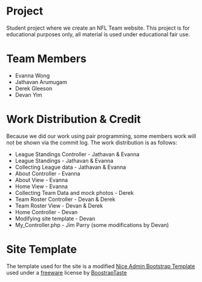 # Project
Student project where we create an NFL Team website. This project is for educational purposes only, all material is used under educational fair use.

# Team Members
* Evanna Wong
* Jathavan Arumugam
* Derek Gleeson
* Devan Yim

# Work Distribution & Credit
Because we did our work using pair programming, some members work will not be shown via the commit log. The work distribution is as follows:

* League Standings Controller - Jathavan & Evanna
* League Standings - Jathavan & Evanna
* Collecting League data - Jathavan & Evanna
* About Controller - Evanna
* About View - Evanna
* Home View - Evanna
* Collecting Team Data and mock photos - Derek
* Team Roster Controller - Devan & Derek
* Team Roster View - Devan & Derek
* Home Controller - Devan
* Modifying site template - Devan
* My_Controller.php - Jim Parry (some modifications by Devan)

# Site Template
The template used for the site is a modified [Nice Admin Bootstrap Template](http://www.bootstrapzero.com/bootstrap-template/nice-admin) used under a [freeware](http://www.bootstraptaste.com) license by [BoostrapTaste](http://www.bootstraptaste.com)
